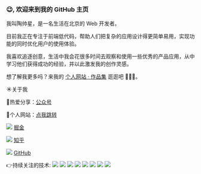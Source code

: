 
<!--
**Taoshuaixing/Taoshuaixing** is a ✨ _special_ ✨ repository because its `README.md` (this file) appears on your GitHub profile.

Here are some ideas to get you started:

- 🔭 I’m currently working on ...
- 🌱 I’m currently learning ...
- 👯 I’m looking to collaborate on ...
- 🤔 I’m looking for help with ...
- 💬 Ask me about ...
- 📫 How to reach me: ...
- 😄 Pronouns: ...
- ⚡ Fun fact: ...
-->

### 😉, 欢迎来到我的 GitHub 主页

我叫陶帅星，是一名生活在北京的 Web 开发者。

目前我正在专注于前端低代码，帮助人们把复杂的应用设计得更简单易用，实现功能的同时优化用户的使用体验。

我喜欢追逐创意，生活中我会花很多时间去观察和使用一些优秀的产品应用，从中学习他们获得成功的经验，并以此激发我的创作灵感。

想了解我更多吗？来我的 [个人网站 · 作品集](http://asing.club) 逛逛吧 🙆🏻‍♂️。
<!-- 个人资料 -->
:sunny:关于我

:city_sunrise:热爱分享：<a href="http//www.asing.club" target="_blank">公众号</a>

:boy:个人网站：<a href="http://www.asing.club" target="_blank">点我跳转</a>

![](https://img.shields.io/badge/-juejin-43853d)    <a href="https://juejin.cn/user/1412191054738446" target="_blank">掘金</a>

![](https://img.shields.io/badge/-zhihu-1572B6?style=flat-square&logo=zhihu&logoColor=white)    <a href="https://www.zhihu.com/people/lin-shen-shi-mi-lu" target="_blank">知乎</a>

![](https://img.shields.io/badge/-github-29beb0?style=flat-square&logo=github&logoColor=white)    <a href="https://www.github.com/Taoshuaixing" target="_blank">GitHub</a>

:point_right:持续关注的技术:<span > <img src="https://img.shields.io/badge/-HTML5-E34F26?style=flat-square&logo=html5&logoColor=white" /> <img src="https://img.shields.io/badge/-CSS3-1572B6?style=flat-square&logo=css3" /> <img src="https://img.shields.io/badge/-JavaScript-oringe?style=flat-square&logo=javascript" /> </span>
![](https://img.shields.io/badge/-Vue.js-29beb0?style=flat-square&logo=vue.js&labelColor=ffffff&color=4FC08D)
![](https://img.shields.io/badge/-React-29beb0?style=flat-square&logo=React&labelColor=ffffff&color=61DAFB)
![](https://img.shields.io/badge/-Angular-red?style=flat-square&logo=Angular&labelColor=fff&logoColor=000)
![](https://img.shields.io/badge/-Nodejs-43853d?style=flat-square&logo=Node.js&logoColor=white)
![](https://img.shields.io/badge/-WebRTC-008000?style=flat-square&logo=WebRTC&labelColor=90EE90&color=fff)





